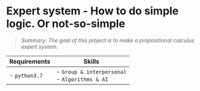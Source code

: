 #  Expert system - How to do simple logic. Or not-so-simple
>*_Summary: The goal of this project is to make a propositional calculus expert system._*

| Requirements | Skills |
|--------------|--------|
| - `python3.7`<br>  | - `Group & interpersonal`<br> - `Algorithms & AI` |

 
